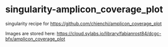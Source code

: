 # singularity-amplicon_coverage_plot
singularity recipe for https://github.com/chienchi/amplicon_coverage_plot

Images are stored here: https://cloud.sylabs.io/library/fabianrost84/dcgc-bfx/amplicon_coverage_plot
